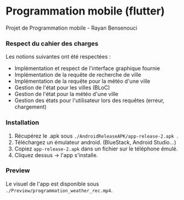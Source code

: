# Programmation mobile (flutter)

Projet de Programmation mobile - Rayan Bensenouci

### Respect du cahier des charges

Les notions suivantes ont été respectées :

- Implémentation et respect de l'interface graphique fournie
- Implémentation de la requête de recherche de ville
- Implémentation de la requête pour la météo d'une ville
- Gestion de l'état pour les villes (BLoC)
- Gestion de l'état pour la météo d'une ville
- Gestion des états pour l'utilisateur lors des requêtes (erreur, chargement)

### Installation

1. Récupérez le .apk sous ``./AndroidReleaseAPK/app-release-2.apk ``.
2. Téléchargez un émulateur android. (BlueStack, Android Studio...)
3. Copiez ``app-release-2.apk`` dans un fichier sur le téléphone émulé. 
4. Cliquez dessus -> l'app s'installe.

### Preview

Le visuel de l'app est disponible sous ``./Preview/programmation_weather_rec.mp4``.
